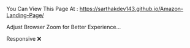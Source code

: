 You Can View This Page At : https://sarthakdev143.github.io/Amazon-Landing-Page/

Adjust Browser Zoom for Better Experience...

Responsive ❌
